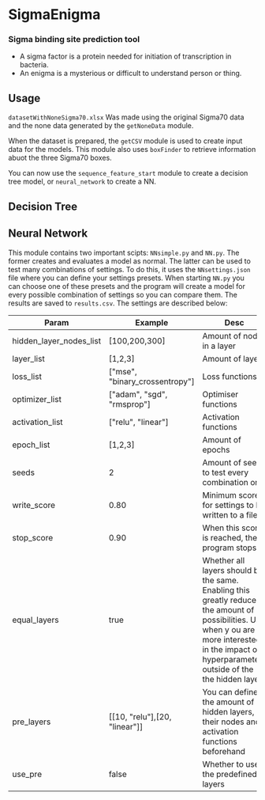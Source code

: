 # SigmaEnigma
### Sigma binding site prediction tool
* A sigma factor is a protein needed for initiation of transcription in bacteria.
* An enigma is a mysterious or difficult to understand person or thing.

## Usage
`datasetWithNoneSigma70.xlsx` Was made using the original Sigma70 data 
and the none data generated by the `getNoneData` module.

When the dataset is prepared, the `getCSV` module is used to create input data for the models.
This module also uses `boxFinder` to retrieve information abuot the three Sigma70 boxes.

You can now use the `sequence_feature_start` module to create a decision tree model, or 
`neural_network` to create a NN.

## Decision Tree


## Neural Network
This module contains two important scipts: `NNsimple.py` and `NN.py`. The former creates
and evaluates a model as normal. The latter can be used to test many combinations of settings.
To do this, it uses the `NNsettings.json` file where you can define your settings presets.
When starting `NN.py` you can choose one of these presets and the program will create a model
for every possible combination of settings so you can compare them. The results are saved to `results.csv`. The settings are
described below:

| Param | Example | Desc |
| --- | --- | --- |
| hidden_layer_nodes_list | [100,200,300] | Amount of nodes in a layer |
| layer_list | [1,2,3] | Amount of layers |
| loss_list | ["mse", "binary_crossentropy"] | Loss functions |
| optimizer_list | ["adam", "sgd", "rmsprop"] | Optimiser functions |
| activation_list | ["relu", "linear"] | Activation functions |
| epoch_list | [1,2,3] | Amount of epochs |
| seeds | 2 | Amount of seeds to test every combination on
| write_score | 0.80 | Minimum score for settings to be written to a file |
| stop_score | 0.90 | When this score is reached, the program stops |
| equal_layers | true | Whether all layers should be the same. Enabling this greatly reduces the amount of possibilities. Use when y ou are more interested in the impact of hyperparameters outside of the the hidden layers |
| pre_layers | [[10, "relu"],[20, "linear"]] | You can define the amount of hidden layers, their nodes and activation functions beforehand |
| use_pre | false | Whether to use the predefined layers